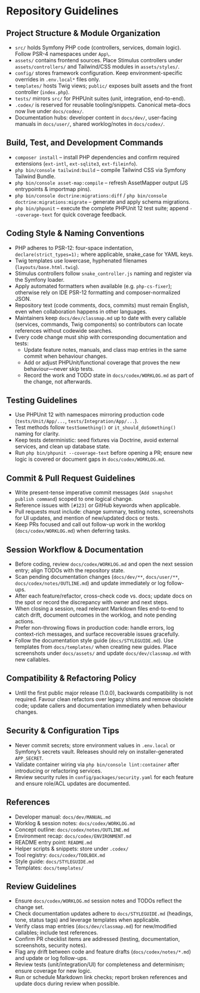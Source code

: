 # Repository Guidelines

## Project Structure & Module Organization
- `src/` holds Symfony PHP code (controllers, services, domain logic). Follow PSR-4 namespaces under `App\`.
- `assets/` contains frontend sources. Place Stimulus controllers under `assets/controllers/` and Tailwind/CSS modules in `assets/styles/`.
- `config/` stores framework configuration. Keep environment-specific overrides in `.env.local*` files only.
- `templates/` hosts Twig views; `public/` exposes built assets and the front controller (`index.php`).
- `tests/` mirrors `src/` for PHPUnit suites (unit, integration, end-to-end).
- `.codex/` is reserved for reusable tooling/snippets. Canonical meta-docs now live under `docs/codex/`.
- Documentation hubs: developer content in `docs/dev/`, user-facing manuals in `docs/user/`, shared worklog/notes in `docs/codex/`.

## Build, Test, and Development Commands
- `composer install` – install PHP dependencies and confirm required extensions (`ext-intl`, `ext-sqlite3`, `ext-fileinfo`).
- `php bin/console tailwind:build` – compile Tailwind CSS via Symfony Tailwind Bundle.
- `php bin/console asset-map:compile` – refresh AssetMapper output (JS entrypoints & importmap pins).
- `php bin/console doctrine:migrations:diff` / `php bin/console doctrine:migrations:migrate` – generate and apply schema migrations.
- `php bin/phpunit` – execute the complete PHPUnit 12 test suite; append `--coverage-text` for quick coverage feedback.

## Coding Style & Naming Conventions
- PHP adheres to PSR-12: four-space indentation, `declare(strict_types=1);` where applicable, snake_case for YAML keys.
- Twig templates use lowercase, hyphenated filenames (`layouts/base.html.twig`).
- Stimulus controllers follow `snake_controller.js` naming and register via the Symfony loader.
- Apply automated formatters when available (e.g. `php-cs-fixer`); otherwise rely on IDE PSR-12 formatting and composer-normalized JSON.
- Repository text (code comments, docs, commits) must remain English, even when collaboration happens in other languages.
- Maintainers keep `docs/dev/classmap.md` up to date with every callable (services, commands, Twig components) so contributors can locate references without codewide searches.
- Every code change must ship with corresponding documentation and tests:
  - Update feature notes, manuals, and class map entries in the same commit when behaviour changes.
  - Add or adjust PHPUnit/functional coverage that proves the new behaviour—never skip tests.
  - Record the work and TODO state in `docs/codex/WORKLOG.md` as part of the change, not afterwards.

## Testing Guidelines
- Use PHPUnit 12 with namespaces mirroring production code (`tests/Unit/App/...`, `tests/Integration/App/...`).
- Test methods follow `testSomething()` or `it_should_doSomething()` naming for clarity.
- Keep tests deterministic: seed fixtures via Doctrine, avoid external services, and clean up database state.
- Run `php bin/phpunit --coverage-text` before opening a PR; ensure new logic is covered or document gaps in `docs/codex/WORKLOG.md`.

## Commit & Pull Request Guidelines
- Write present-tense imperative commit messages (`Add snapshot publish command`) scoped to one logical change.
- Reference issues with `[#123]` or GitHub keywords when applicable.
- Pull requests must include: change summary, testing notes, screenshots for UI updates, and mention of new/updated docs or tests.
- Keep PRs focused and call out follow-up work in the worklog (`docs/codex/WORKLOG.md`) when deferring tasks.

## Session Workflow & Documentation
- Before coding, review `docs/codex/WORKLOG.md` and open the next session entry; align TODOs with the repository state.
- Scan pending documentation changes (`docs/dev/**`, `docs/user/**`, `docs/codex/notes/OUTLINE.md`) and update immediately or log follow-ups.
- After each feature/refactor, cross-check code vs. docs; update docs on the spot or record the discrepancy with owner and next steps.
- When closing a session, read relevant Markdown files end-to-end to catch drift, document outcomes in the worklog, and note pending actions.
- Prefer non-throwing flows in production code: handle errors, log context-rich messages, and surface recoverable issues gracefully.
- Follow the documentation style guide (`docs/STYLEGUIDE.md`). Use templates from `docs/templates/` when creating new guides. Place screenshots under `docs/assets/` and update `docs/dev/classmap.md` with new callables.

## Compatibility & Refactoring Policy
- Until the first public major release (1.0.0), backwards compatibility is not required. Favour clean refactors over legacy shims and remove obsolete code; update callers and documentation immediately when behaviour changes.

## Security & Configuration Tips
- Never commit secrets; store environment values in `.env.local` or Symfony’s secrets vault. Releases should rely on installer-generated `APP_SECRET`.
- Validate container wiring via `php bin/console lint:container` after introducing or refactoring services.
- Review security rules in `config/packages/security.yaml` for each feature and ensure role/ACL updates are documented.

## References
- Developer manual: `docs/dev/MANUAL.md`
- Worklog & session notes: `docs/codex/WORKLOG.md`
- Concept outline: `docs/codex/notes/OUTLINE.md`
- Environment recap: `docs/codex/ENVIRONMENT.md`
- README entry point: `README.md`
- Helper scripts & snippets: store under `.codex/`
- Tool registry: `docs/codex/TOOLBOX.md`
- Style guide: `docs/STYLEGUIDE.md`
- Templates: `docs/templates/`

## Review Guidelines
- Ensure `docs/codex/WORKLOG.md` session notes and TODOs reflect the change set.
- Check documentation updates adhere to `docs/STYLEGUIDE.md` (headings, tone, status tags) and leverage templates when applicable.
- Verify class map entries (`docs/dev/classmap.md`) for new/modified callables; include test references.
- Confirm PR checklist items are addressed (testing, documentation, screenshots, security notes).
- Flag any drift between code and feature drafts (`docs/codex/notes/*.md`) and update or log follow-ups.
- Review tests (unit/integration/UI) for completeness and determinism; ensure coverage for new logic.
- Run or schedule Markdown link checks; report broken references and update docs during review when possible.
